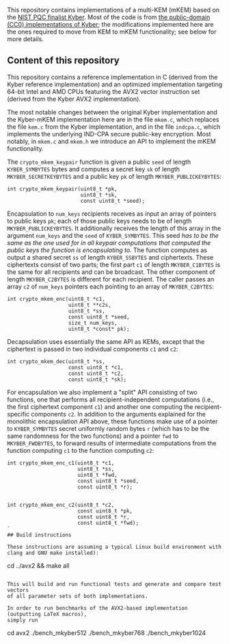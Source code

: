 

This repository contains implementations of a multi-KEM (mKEM) based on the 
[NIST PQC finalist Kyber](https://pq-crystals.org/kyber). 
Most of the code is from 
[the public-domain (CC0) implementations of Kyber](https://github.com/pq-crystals/kyber); 
the modifications implemented here are the ones required to move from KEM to mKEM functionality; see below for more details.

## Content of this repository
This repository contains a reference implementation in C (derived from the Kyber reference implementation)
and an optimized implementation targeting 64-bit Intel and AMD CPUs featuring the AVX2 vector instruction set (derived from the Kyber AVX2 implementation).

The most notable changes between the original Kyber implementation and the Kyber-mKEM implementation
here are in the file `mkem.c`, which replaces the file `kem.c` from the Kyber implementation,
and in the file `indcpa.c`, which implements the underlying IND-CPA secure public-key encryption.
Most notably, in `mkem.c` and `mkem.h` we introduce an API to implement the mKEM functionality.

The `crypto_mkem_keypair` function is given a public `seed` of length `KYBER_SYMBYTES` bytes 
and computes a secret key `sk` of length `MKYBER_SECRETKEYBYTES` 
and a public key `pk` of length `MKYBER_PUBLICKEYBYTES`:

```
int crypto_mkem_keypair(uint8_t *pk, 
                        uint8_t *sk, 
                        const uint8_t *seed);
```

Encapsulation to `num_keys` recipients receives as input an array of pointers to public keys `pk`;
each of those public keys needs to be of length `MKYBER_PUBLICKEYBYTES`. It additionally
receives the length of this array in the argument `num_keys` and the `seed` of `KYBER_SYMBYTES`.
This seed *has to be the same as the one used for in all keypair computations that computed
the public keys the function is encapsulating to*. The function computes as output a shared
secret `ss` of length `KYBER_SSBYTES` and ciphertexts. These ciphertexts consist of two parts;
the first part `c1` of length `MKYBER_C1BYTES` is the same for all recipients and can be broadcast.
The other component of length `MKYBER_C2BYTES` is different for each recipient. The caller
passes an array `c2` of `num_keys` pointers each pointing to an array of `MKYBER_C2BYTES`:

```
int crypto_mkem_enc(uint8_t *c1,
                    uint8_t **c2s,
                    uint8_t *ss,
                    const uint8_t *seed,
                    size_t num_keys,
                    uint8_t *const* pk);
```

Decapsulation uses essentially the same API as KEMs, except that the ciphertext is passed in
two individual components `c1` and `c2`:

```
int crypto_mkem_dec(uint8_t *ss,
                    const uint8_t *c1,
                    const uint8_t *c2,
                    const uint8_t *sk);
```

For encapsulation we also implement a "split" API consisting of two functions, one that performs
all recipient-independent computations (i.e., the first ciphertext component `c1`) and another
one computing the recipient-specific components `c2`. In addition to the arguments explained for
the monolithic encapsulation API above, these functions make use of a pointer to `KYBER_SYMBYTES`
secret uniformly random bytes `r` (which has to be the same randomness for the two functions) and
a pointer `fwd` to `MKYBER_FWDBYTES`, to forward results of intermediate computations from the function
computing `c1` to the function computing `c2`:

```
int crypto_mkem_enc_c1(uint8_t *c1,
                       uint8_t *ss,
                       uint8_t *fwd,
                       const uint8_t *seed,
                       const uint8_t *r);


int crypto_mkem_enc_c2(uint8_t *c2,
                       const uint8_t *pk,
                       const uint8_t *r,
                       const uint8_t *fwd);
`
## Build instructions 

These instructions are assuming a typical Linux build environment with clang and GNU make installed):

```

cd ../avx2 && make all 


```

This will build and run functional tests and generate and compare test vectors
of all parameter sets of both implementations. 

In order to run benchmarks of the AVX2-based implementation (outputting LaTeX macros), 
simply run 

```
cd avx2
./bench_mkyber512
./bench_mkyber768
./bench_mkyber1024
```

